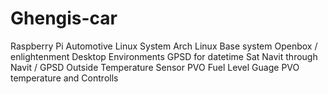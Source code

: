 # Ghengis-car
Raspberry Pi Automotive Linux System
Arch Linux Base system
Openbox / enlightenment Desktop Environments
GPSD for datetime 
Sat Navit through Navit / GPSD
Outside Temperature Sensor
PVO Fuel Level Guage
PVO temperature and Controlls
